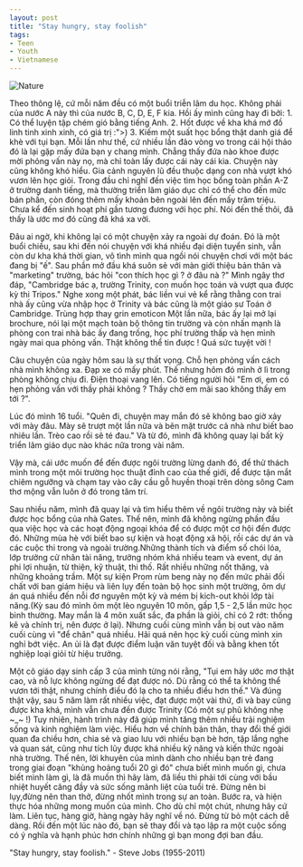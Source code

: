 ```yaml
---
layout: post
title: "Stay hungry, stay foolish"
tags:
- Teen
- Youth
- Vietnamese
---
```

![Nature](http://s19.postimg.org/vdz3u2q0z/Post2_Mathematical_Bridge.jpg)

Theo thông lệ, cứ mỗi năm đều có một buổi triễn lãm du học. Không phải của nước A này thì của nước B, C, D, E, F kia. Hồi ấy mình cũng hay đi bởi: 1. Có thể luyện tập chém gió bằng tiếng Anh. 2. Hốt được về kha khá mớ đồ linh tinh xinh xinh, có giá trị :">) 3. Kiếm một suất học bổng thật danh giá để khè với tụi bạn.
Mỗi lần như thế, cứ nhiều lần đảo vòng vo trong cái hội thảo đó là lại gặp mấy đứa bạn y chang mình. Chẳng thấy đứa nào khoe được mời phỏng vấn này nọ, mà chỉ toàn lấy được cái này cái kia. Chuyện này cũng không khó hiểu. Gia cảnh nguyên lũ đều thuộc dạng con nhà vượt khó vươn lên học giỏi. Trong đầu chỉ nghĩ đến việc tìm học bổng toàn phần A-Z ở trường danh tiếng, mà thường triển lãm giáo dục chỉ có thể cho đến mức bán phần, còn đóng thêm mấy khoản bên ngoài lên đến mấy trăm triệu. Chưa kể đến sinh hoạt phí gần tương đương với học phí. Nói đến thế thôi, đã thấy là ước mơ đó cũng đã khá xa vời.

Đâu ai ngờ, khi không lại có một chuyện xảy ra ngoài dự đoán. Đó là một buổi chiều, sau khi đến nói chuyện với khá nhiều đại diện tuyển sinh, vẫn còn dư kha khá thời gian, vô tình mình qua ngồi nói chuyện chơi với một bác đang bị "ế". Sau phần mở đầu khá suôn sẻ với màn giới thiệu bản thân và "marketing" trường, bác hỏi "con thích học gì ? ở đâu nà ?" Mình ngây thơ đáp, "Cambridge bác ạ, trường Trinity, con muốn học toán và vượt qua được kỳ thi Tripos." Nghe xong một phát, bác liền vui vẻ kể rằng thằng con trai nhà ấy cũng vừa nhập học ở Trinity và bác cũng là một giáo sư Toán ở Cambridge. Trùng hợp thay grin emoticon Một lần nữa, bác ấy lại mở lại brochure, nói lại một mạch toàn bộ thông tin trường và còn nhấn mạnh là phòng con trai nhà bác ấy đang trống, học phí trường thấp và hẹn mình ngày mai qua phỏng vấn. Thật không thể tin được ! Quá sức tuyệt vời !

Câu chuyện của ngày hôm sau là sự thất vọng. Chỗ hẹn phỏng vấn cách nhà mình không xa. Đạp xe có mấy phút. Thế nhưng hôm đó mình ở lì trong phòng không chịu đi. Điện thoại vang lên. Có tiếng người hỏi "Em ơi, em có hẹn phỏng vấn với thầy phải không ? Thầy chờ em mãi sao không thấy em tới ?".

Lúc đó mình 16 tuổi. "Quên đi, chuyện may mắn đó sẽ không bao giờ xảy với mày đâu. Mày sẽ trượt một lần nữa và bẽn mặt trước cả nhà như biết bao nhiêu lần. Trèo cao rồi sẽ té đau." Và từ đó, mình đã không quay lại bất kỳ triển lãm giáo dục nào khác nữa trong vài năm.

Vậy mà, cái ước muốn để đến được ngôi trường lừng danh đó, để thử thách mình trong một môi trường học thuật đỉnh cao của thế giới, để được tận mắt chiêm ngưỡng và chạm tay vào cây cầu gỗ huyền thoại trên dòng sông Cam thơ mộng vẫn luôn ở đó trong tâm trí.

Sau nhiều năm, mình đã quay lại và tìm hiểu thêm về ngôi trường này và biết được học bổng của nhà Gates. Thế nên, mình đã không ngừng phấn đấu qua việc học và các hoạt động ngoại khóa để có được một cơ hội đến được đó. Những mùa hè với biết bao sự kiện và hoạt động xã hội, rồi các dự án và các cuộc thi trong và ngoài trường.Những thành tích và điểm số chói lóa, lớp trưởng cử nhân tài năng, trưởng nhóm khá nhiều team và event, dự án phi lợi nhuận, từ thiện, kỹ thuật, thi thố. Rất nhiều những nốt thăng, và những khoảng trầm. Một sự kiện Prom rùm beng này nọ đến mức phải đối chất với ban giám hiệu và liên lụy đến toàn bộ học sinh một trường, ôm dự án quá nhiều đến nỗi đơ nguyên một kỳ và mém bị kich-out khỏi lớp tài năng.(Kỳ sau đó mình ôm một lèo nguyên 10 môn, gấp 1,5 - 2,5 lần mức học bình thường. May mắn là 4 môn xuất sắc, đa phần là giỏi, chỉ có 2 rớt: thống kê và chính trị, nên được ở lại). Nhưng cuối cùng mình vẫn bị out vào năm cuối cùng vì "để chân" quá nhiều. Hãi quá nên học kỳ cuối cùng mình xin nghỉ bớt việc. An ủi là đạt được điểm luận văn tuyệt đối và bằng khen tốt nghiệp loại giỏi từ hiệu trưởng.

Một cô giáo dạy sinh cấp 3 của mình từng nói rằng, "Tụi em hãy ước mơ thật cao, và nỗ lực không ngừng để đạt được nó. Dù rằng có thể ta không thể vươn tới thật, nhưng chính điều đó lạ cho ta nhiều điều hơn thế." Và đúng thật vậy, sau 5 năm làm rất nhiều việc, đạt được một vài thứ, đi và bay cũng được kha khá, mình vẫn chưa đến được Trinity (Có một sự phũ không nhẹ ~_~ !) Tuy nhiên, hành trình này đã giúp mình tăng thêm nhiều trải nghiệm sống và kinh nghiệm làm việc. Hiểu hơn về chính bản thân, thay đổi thế giới quan đa chiều hơn, chia sẻ và giao lưu với nhiều bạn bè hơn, tập lắng nghe và quan sát, cũng như tích lũy được khá nhiều kỹ năng và kiến thức ngoài nhà trường. Thế nên, lời khuyên của mình dành cho nhiều bạn trẻ đang trong giai đoạn "khủng hoảng tuổi 20 gì đó" chưa biết mình muốn gì, chưa biết mình làm gì, là đã muốn thì hãy làm, đã liều thì phải tới cùng với bầu nhiệt huyết căng đầy và sức sống mãnh liệt của tuổi trẻ. Đừng nên bi lụy,đừng nên than thở, đừng nhốt mình trong sự an toàn. Bước ra, và hiện thực hóa những mong muốn của mình. Cho dù chỉ một chút, nhưng hãy cứ làm. Liên tục, hàng giờ, hàng ngày hãy nghĩ về nó. Đừng từ bỏ một cách dễ dàng. Rồi đến một lúc nào đó, bạn sẽ thay đổi và tạo lập ra một cuộc sống có ý nghĩa và hạnh phúc hơn chính những gì bạn mong đợi ban đầu.

"Stay hungry, stay foolish." - Steve Jobs (1955-2011)